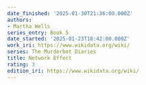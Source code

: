 ```yaml
---
date_finished: '2025-01-30T21:36:00.000Z'
authors:
- Martha Wells
series_entry: Book 5
date_started: '2025-01-23T18:42:00.000Z'
work_iri: https://www.wikidata.org/wiki/
series: The Murderbot Diaries
title: Network Effect
rating: 3
edition_iri: https://www.wikidata.org/wiki/
---
```


